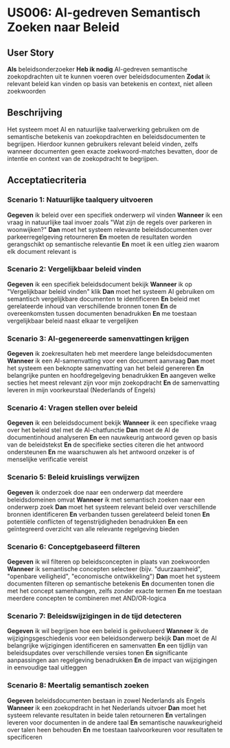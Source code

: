 # US006: AI-gedreven Semantisch Zoeken naar Beleid

## User Story

**Als** beleidsonderzoeker
**Heb ik nodig** AI-gedreven semantische zoekopdrachten uit te kunnen voeren over beleidsdocumenten
**Zodat** ik relevant beleid kan vinden op basis van betekenis en context, niet alleen zoekwoorden

## Beschrijving

Het systeem moet AI en natuurlijke taalverwerking gebruiken om de semantische betekenis van zoekopdrachten en beleidsdocumenten te begrijpen. Hierdoor kunnen gebruikers relevant beleid vinden, zelfs wanneer documenten geen exacte zoekwoord-matches bevatten, door de intentie en context van de zoekopdracht te begrijpen.

## Acceptatiecriteria

### Scenario 1: Natuurlijke taalquery uitvoeren

**Gegeven** ik beleid over een specifiek onderwerp wil vinden
**Wanneer** ik een vraag in natuurlijke taal invoer zoals "Wat zijn de regels over parkeren in woonwijken?"
**Dan** moet het systeem relevante beleidsdocumenten over parkeerregelgeving retourneren
**En** moeten de resultaten worden gerangschikt op semantische relevantie
**En** moet ik een uitleg zien waarom elk document relevant is

### Scenario 2: Vergelijkbaar beleid vinden

**Gegeven** ik een specifiek beleidsdocument bekijk
**Wanneer** ik op "Vergelijkbaar beleid vinden" klik
**Dan** moet het systeem AI gebruiken om semantisch vergelijkbare documenten te identificeren
**En** beleid met gerelateerde inhoud van verschillende bronnen tonen
**En** de overeenkomsten tussen documenten benadrukken
**En** me toestaan vergelijkbaar beleid naast elkaar te vergelijken

### Scenario 3: AI-gegenereerde samenvattingen krijgen

**Gegeven** ik zoekresultaten heb met meerdere lange beleidsdocumenten
**Wanneer** ik een AI-samenvatting voor een document aanvraag
**Dan** moet het systeem een beknopte samenvatting van het beleid genereren
**En** belangrijke punten en hoofdregelgeving benadrukken
**En** aangeven welke secties het meest relevant zijn voor mijn zoekopdracht
**En** de samenvatting leveren in mijn voorkeurstaal (Nederlands of Engels)

### Scenario 4: Vragen stellen over beleid

**Gegeven** ik een beleidsdocument bekijk
**Wanneer** ik een specifieke vraag over het beleid stel met de AI-chatfunctie
**Dan** moet de AI de documentinhoud analyseren
**En** een nauwkeurig antwoord geven op basis van de beleidstekst
**En** de specifieke secties citeren die het antwoord ondersteunen
**En** me waarschuwen als het antwoord onzeker is of menselijke verificatie vereist

### Scenario 5: Beleid kruislings verwijzen

**Gegeven** ik onderzoek doe naar een onderwerp dat meerdere beleidsdomeinen omvat
**Wanneer** ik met semantisch zoeken naar een onderwerp zoek
**Dan** moet het systeem relevant beleid over verschillende bronnen identificeren
**En** verbanden tussen gerelateerd beleid tonen
**En** potentiële conflicten of tegenstrijdigheden benadrukken
**En** een geïntegreerd overzicht van alle relevante regelgeving bieden

### Scenario 6: Conceptgebaseerd filteren

**Gegeven** ik wil filteren op beleidsconcepten in plaats van zoekwoorden
**Wanneer** ik semantische concepten selecteer (bijv. "duurzaamheid", "openbare veiligheid", "economische ontwikkeling")
**Dan** moet het systeem documenten filteren op semantische betekenis
**En** documenten tonen die met het concept samenhangen, zelfs zonder exacte termen
**En** me toestaan meerdere concepten te combineren met AND/OR-logica

### Scenario 7: Beleidswijzigingen in de tijd detecteren

**Gegeven** ik wil begrijpen hoe een beleid is geëvolueerd
**Wanneer** ik de wijzigingsgeschiedenis voor een beleidsonderwerp bekijk
**Dan** moet de AI belangrijke wijzigingen identificeren en samenvatten
**En** een tijdlijn van beleidsupdates over verschillende versies tonen
**En** significante aanpassingen aan regelgeving benadrukken
**En** de impact van wijzigingen in eenvoudige taal uitleggen

### Scenario 8: Meertalig semantisch zoeken

**Gegeven** beleidsdocumenten bestaan in zowel Nederlands als Engels
**Wanneer** ik een zoekopdracht in het Nederlands uitvoer
**Dan** moet het systeem relevante resultaten in beide talen retourneren
**En** vertalingen leveren voor documenten in de andere taal
**En** semantische nauwkeurigheid over talen heen behouden
**En** me toestaan taalvoorkeuren voor resultaten te specificeren
